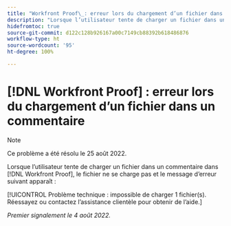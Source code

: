```yaml
---
title: "Workfront Proof\_: erreur lors du chargement d’un fichier dans un commentaire"
description: "Lorsque l’utilisateur tente de charger un fichier dans un commentaire dans  [!DNL Workfront]  Proof, le fichier ne se charge pas et un message d’erreur apparaît."
hidefromtoc: true
source-git-commit: d122c128b926167a00c7149cb88392b618486876
workflow-type: ht
source-wordcount: '95'
ht-degree: 100%

---
```



# [!DNL Workfront Proof] : erreur lors du chargement d’un fichier dans un commentaire

>[!NOTE]
>
>Ce problème a été résolu le 25 août 2022.

Lorsque l’utilisateur tente de charger un fichier dans un commentaire dans [!DNL Workfront Proof], le fichier ne se charge pas et le message d’erreur suivant apparaît :

[!UICONTROL Problème technique : impossible de charger 1 fichier(s). Réessayez ou contactez l’assistance clientèle pour obtenir de l’aide.]

_Premier signalement le 4 août 2022._

